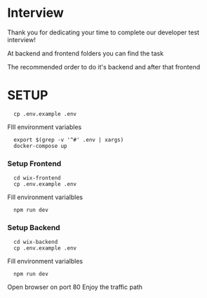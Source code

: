 # Interview
Thank you for dedicating your time to complete our developer test interview!

At backend and frontend folders you can find the task

The recommended order to do it's backend and after that frontend

# SETUP
```
  cp .env.example .env
```
FIll environment variables
```
  export $(grep -v '^#' .env | xargs)
  docker-compose up
```

### Setup Frontend
```
  cd wix-frontend
  cp .env.example .env
```

Fill environment varialbles
```
  npm run dev
```

### Setup Backend
```
  cd wix-backend
  cp .env.example .env
```

Fill environment varialbles
```
  npm run dev
```


Open browser on port 80
Enjoy the traffic path
